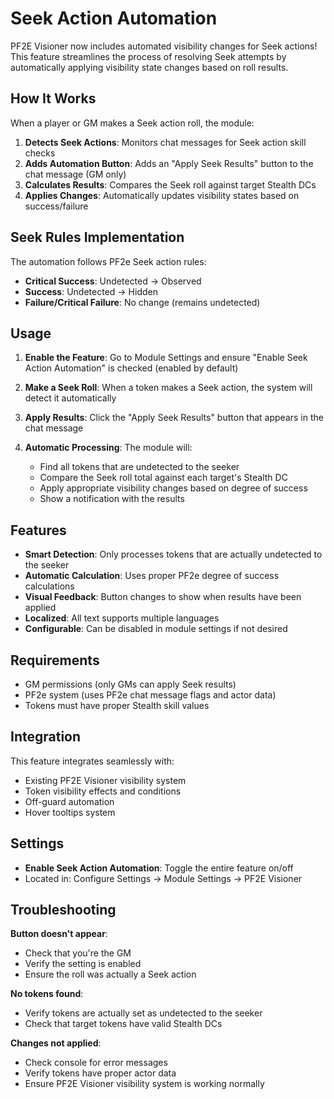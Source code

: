 # Seek Action Automation

PF2E Visioner now includes automated visibility changes for Seek actions! This feature streamlines the process of resolving Seek attempts by automatically applying visibility state changes based on roll results.

## How It Works

When a player or GM makes a Seek action roll, the module:

1. **Detects Seek Actions**: Monitors chat messages for Seek action skill checks
2. **Adds Automation Button**: Adds an "Apply Seek Results" button to the chat message (GM only)
3. **Calculates Results**: Compares the Seek roll against target Stealth DCs
4. **Applies Changes**: Automatically updates visibility states based on success/failure

## Seek Rules Implementation

The automation follows PF2e Seek action rules:

- **Critical Success**: Undetected → Observed
- **Success**: Undetected → Hidden  
- **Failure/Critical Failure**: No change (remains undetected)

## Usage

1. **Enable the Feature**: Go to Module Settings and ensure "Enable Seek Action Automation" is checked (enabled by default)

2. **Make a Seek Roll**: When a token makes a Seek action, the system will detect it automatically

3. **Apply Results**: Click the "Apply Seek Results" button that appears in the chat message

4. **Automatic Processing**: The module will:
   - Find all tokens that are undetected to the seeker
   - Compare the Seek roll total against each target's Stealth DC
   - Apply appropriate visibility changes based on degree of success
   - Show a notification with the results

## Features

- **Smart Detection**: Only processes tokens that are actually undetected to the seeker
- **Automatic Calculation**: Uses proper PF2e degree of success calculations
- **Visual Feedback**: Button changes to show when results have been applied
- **Localized**: All text supports multiple languages
- **Configurable**: Can be disabled in module settings if not desired

## Requirements

- GM permissions (only GMs can apply Seek results)
- PF2e system (uses PF2e chat message flags and actor data)
- Tokens must have proper Stealth skill values

## Integration

This feature integrates seamlessly with:
- Existing PF2E Visioner visibility system
- Token visibility effects and conditions
- Off-guard automation
- Hover tooltips system

## Settings

- **Enable Seek Action Automation**: Toggle the entire feature on/off
- Located in: Configure Settings → Module Settings → PF2E Visioner

## Troubleshooting

**Button doesn't appear**: 
- Check that you're the GM
- Verify the setting is enabled
- Ensure the roll was actually a Seek action

**No tokens found**:
- Verify tokens are actually set as undetected to the seeker
- Check that target tokens have valid Stealth DCs

**Changes not applied**:
- Check console for error messages
- Verify tokens have proper actor data
- Ensure PF2E Visioner visibility system is working normally
